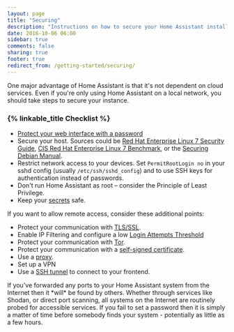 ```yaml
---
layout: page
title: "Securing"
description: "Instructions on how to secure your Home Assistant installation."
date: 2016-10-06 06:00
sidebar: true
comments: false
sharing: true
footer: true
redirect_from: /getting-started/securing/
---
```


One major advantage of Home Assistant is that it's not dependent on cloud services. Even if you're only using Home Assistant on a local network, you should take steps to secure your instance.

### {% linkable_title Checklist %}

- [Protect your web interface with a password](/getting-started/basic/#password-protecting-the-web-interface)
- Secure your host. Sources could be [Red Hat Enterprise Linux 7 Security Guide](https://access.redhat.com/documentation/en-US/Red_Hat_Enterprise_Linux/7/pdf/Security_Guide/Red_Hat_Enterprise_Linux-7-Security_Guide-en-US.pdf), [CIS Red Hat Enterprise Linux 7 Benchmark](https://benchmarks.cisecurity.org/tools2/linux/CIS_Red_Hat_Enterprise_Linux_7_Benchmark_v1.0.0.pdf), or the [Securing Debian Manual](https://www.debian.org/doc/manuals/securing-debian-howto/index.en.html).
- Restrict network access to your devices. Set `PermitRootLogin no` in your sshd config (usually `/etc/ssh/sshd_config`) and to use SSH keys for authentication instead of passwords.
- Don't run Home Assistant as root – consider the Principle of Least Privilege.
- Keep your [secrets](/topics/secrets/) safe.

If you want to allow remote access, consider these additional points:

- Protect your communication with [TLS/SSL](/docs/ecosystem/certificates/lets_encrypt/).
- Enable IP Filtering and configure a low [Login Attempts Threshold](https://www.home-assistant.io/components/http/)
- Protect your communication with [Tor](/cookbook/tor_configuration/).
- Protect your communication with a [self-signed certificate](/cookbook/tls_self_signed_certificate/).
- Use a [proxy](/cookbook/apache_configuration/).
- Set up a VPN
- Use a [SSH tunnel](/blog/2017/11/02/secure-shell-tunnel/) to connect to your frontend.

<p class='note warning'>
  If you've forwarded any ports to your Home Assistant system from the Internet then it *will* be found by others. Whether through services like Shodan, or direct port scanning, all systems on the Internet are routinely probed for accessible services. If you fail to set a password then it is simply a matter of time before somebody finds your system - potentially as little as a few hours.
</p>
